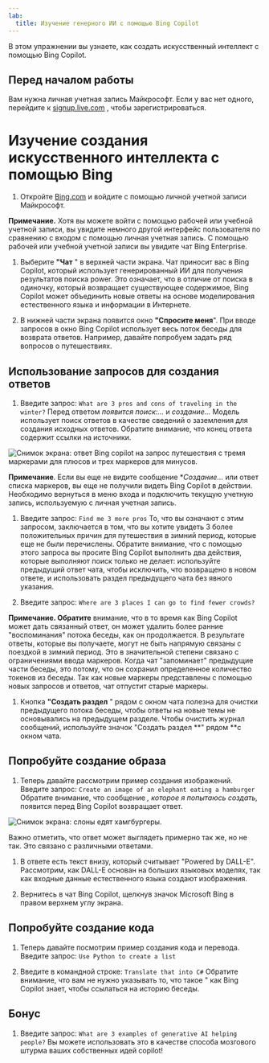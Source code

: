 ```yaml
---
lab:
  title: Изучение генерного ИИ с помощью Bing Copilot
---
```


В этом упражнении вы узнаете, как создать искусственный интеллект с помощью Bing Copilot. 

## Перед началом работы
Вам нужна личная учетная запись Майкрософт. Если у вас нет одного, перейдите к [signup.live.com](https://signup.live.com/signup?azure-portal=true) , чтобы зарегистрироваться.

# Изучение создания искусственного интеллекта с помощью Bing

1. Откройте [Bing.com](https://www.bing.com?azure-portal=true) и войдите с помощью личной учетной записи Майкрософт.

**Примечание.** Хотя вы можете войти с помощью рабочей или учебной учетной записи, вы увидите немного другой интерфейс пользователя по сравнению с входом с помощью личная учетная запись. С помощью рабочей или учебной учетной записи вы увидите чат Bing Enterprise. 

1. Выберите **"Чат** " в верхней части экрана. Чат приносит вас в Bing Copilot, который использует генерированный ИИ для получения результатов поиска power. Это означает, что в отличие от поиска в одиночку, который возвращает существующее содержимое, Bing Copilot может объединить новые ответы на основе моделирования естественного языка и информации в Интернете.  
    
1. В нижней части экрана появится окно **"Спросите меня**". При вводе запросов в окно Bing Copilot использует весь поток беседы для возврата ответов. Например, давайте попробуем задать ряд вопросов о путешествиях. 

## Использование запросов для создания ответов

1. Введите запрос: `What are 3 pros and cons of traveling in the winter?` Перед ответом *появится поиск:...* и *создание...* Модель использует поиск ответов в качестве сведений о заземления для создания исходных ответов. Обратите внимание, что конец ответа содержит ссылки на источники. 

![Снимок экрана: ответ Bing copilot на запрос путешествия с тремя маркерами для плюсов и трех маркеров для минусов.](../media/generative-ai/bing-copilot-response-traveling.png) 

**Примечание**. Если вы еще не видите сообщение **Создание...* или ответ списка маркеров, вы еще не получили видеть Bing Copilot в действии. Необходимо вернуться в меню входа и подключить текущую учетную запись, используемую с личная учетная запись. 
 
1. Введите запрос: `Find me 3 more pros` То, что вы означают с этим запросом, заключается в том, что вы хотите увидеть 3 более положительных причин для путешествия в зимний период, которые еще не были перечислены. Обратите внимание, что с помощью этого запроса вы просите Bing Copilot выполнить два действия, которые выполняют поиск только не делает: используйте предыдущий ответ чата, чтобы исключить, что возвращено в новом ответе, и использовать раздел предыдущего чата без явного указания. 

1. Введите запрос: `Where are 3 places I can go to find fewer crowds?` 

**Примечание. Обратите** внимание, что в то время как Bing Copilot может дать связанный ответ, он может удалить более ранние "воспоминания" потока беседы, как он продолжается. В результате ответы, которые вы получаете, могут не быть напрямую связаны с поездкой в зимний период. Это в значительной степени связано с ограничениями ввода маркеров. Когда чат "запоминает" предыдущие части беседы, это потому, что он сохранил определенное количество токенов из беседы. Так как новые маркеры представлены с помощью новых запросов и ответов, чат отпустит старые маркеры. 

1. Кнопка **"Создать раздел** " рядом с окном чата полезна для очистки предыдущего потока беседы, чтобы ответы на новые темы не основывались на предыдущем разделе. Чтобы очистить журнал сообщений, используйте значок "Создать раздел **" рядом **с окном чата. 

## Попробуйте создание образа

1. Теперь давайте рассмотрим пример создания изображений. Введите запрос: `Create an image of an elephant eating a hamburger` Обратите внимание, что сообщение *, которое я попытаюсь создать,* появится перед Bing Copilot возвращает ответ. 

![Снимок экрана: слоны едят хамгбургеры.](../media/generative-ai/dall-e-elephant.png)

Важно отметить, что ответ может выглядеть примерно так же, но не так. Это связано с различными ответами.  

1. В ответе есть текст внизу, который считывает "Powered by DALL-E". Рассмотрим, как DALL-E основан на больших языковых моделях, так как входные данные естественного языка создают изображения. 

1. Вернитесь в чат Bing Copilot, щелкнув значок Microsoft Bing в правом верхнем углу экрана. 

## Попробуйте создание кода

1. Теперь давайте посмотрим пример создания кода и перевода. Введите запрос: `Use Python to create a list` 

1. Введите в командной строке: `Translate that into C#` Обратите внимание, что вам не нужно указывать то, что такое " как Bing Copilot знает, чтобы ссылаться на историю беседы. 

## Бонус 

1. Введите запрос: `What are 3 examples of generative AI helping people?` Вы можете использовать это в качестве способа мозгового штурма ваших собственных идей copilot!  

